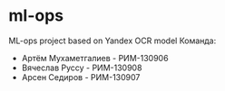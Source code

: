 # ml-ops
ML-ops project based on Yandex OCR model
Команда:
 - Артём Мухаметгалиев - РИМ-130906
 - Вячеслав Руссу - РИМ-130908
 - Арсен Седиров - РИМ-130907
